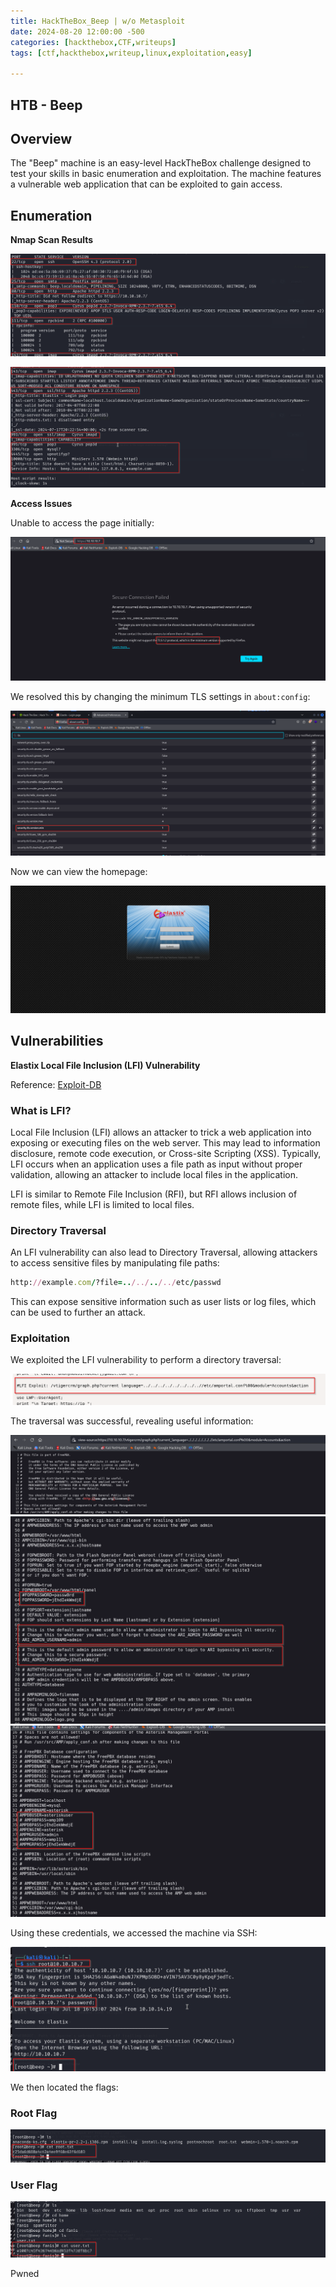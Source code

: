 ```yaml
---
title: HackTheBox_Beep | w/o Metasploit
date: 2024-08-20 12:00:00 -500
categories: [hackthebox,CTF,writeups]
tags: [ctf,hackthebox,writeup,linux,exploitation,easy]

---
```

## HTB - Beep

## Overview

The "Beep" machine is an easy-level HackTheBox challenge designed to test your skills in basic enumeration and exploitation. The machine features a vulnerable web application that can be exploited to gain access.

## Enumeration

**Nmap Scan Results**

![Nmap Scan](/assets/img/beep/1.png)

![Nmap Results](/assets/img/beep/2.png)

**Access Issues**

Unable to access the page initially:

![Access Issues](/assets/img/beep/3.png)

We resolved this by changing the minimum TLS settings in `about:config`:

![Change TLS Settings](/assets/img/beep/4.png)

Now we can view the homepage:

![Homepage](/assets/img/beep/5.png)

## Vulnerabilities

**Elastix Local File Inclusion (LFI) Vulnerability**

Reference: [Exploit-DB](https://www.exploit-db.com/exploits/37637)

### What is LFI?

Local File Inclusion (LFI) allows an attacker to trick a web application into exposing or executing files on the web server. This may lead to information disclosure, remote code execution, or Cross-site Scripting (XSS). Typically, LFI occurs when an application uses a file path as input without proper validation, allowing an attacker to include local files in the application.

LFI is similar to Remote File Inclusion (RFI), but RFI allows inclusion of remote files, while LFI is limited to local files.

### Directory Traversal

An LFI vulnerability can also lead to Directory Traversal, allowing attackers to access sensitive files by manipulating file paths:

```ruby
http://example.com/?file=../../../../etc/passwd
```

This can expose sensitive information such as user lists or log files, which can be used to further an attack.

### Exploitation

We exploited the LFI vulnerability to perform a directory traversal:

![Homepage](/assets/img/beep/6.png)

The traversal was successful, revealing useful information:

![Homepage](/assets/img/beep/7.png)
![Homepage](/assets/img/beep/8.png)
![Homepage](/assets/img/beep/9.png)

Using these credentials, we accessed the machine via SSH:

![Homepage](/assets/img/beep/10.png)

We then located the flags:

### Root Flag

![Homepage](/assets/img/beep/11.png)

### User Flag
![Homepage](/assets/img/beep/12.png)


Pwned